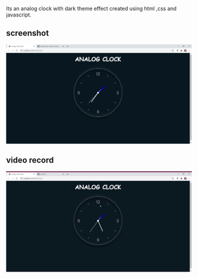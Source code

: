 Its an analog clock with dark theme effect created using html ,css and javascript.

## screenshot 

![](analogclock.png)

## video record

![](analogclock.gif)
